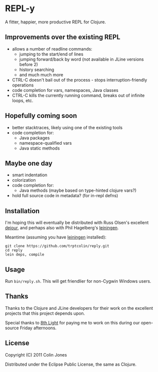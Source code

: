 # REPL-y

A fitter, happier, more productive REPL for Clojure.

## Improvements over the existing REPL
- allows a number of readline commands:
  - jumping to the start/end of lines
  - jumping forward/back by word (not available in JLine versions before 2)
  - history searching
  - and much much more
- CTRL-C doesn't bail out of the process - stops interruption-friendly operations
- code completion for vars, namespaces, Java classes
- CTRL-C kills the currently running command, breaks out of infinite loops, etc.

## Hopefully coming soon
- better stacktraces, likely using one of the existing tools
- code completion for:
  - Java packages
  - namespace-qualified vars
  - Java static methods

## Maybe one day
- smart indentation
- colorization
- code completion for:
  - Java methods (maybe based on type-hinted clojure vars?)
- hold full source code in metadata? (for in-repl defns)

## Installation

I'm hoping this will eventually be distributed with Russ Olsen's excellent
[dejour](https://github.com/russolsen/dejour), and perhaps also with
Phil Hagelberg's [leiningen](https://github.com/technomancy/leiningen).

Meantime (assuming you have
[leiningen](https://github.com/technomancy/leiningen.git) installed):

    git clone https://github.com/trptcolin/reply.git
    cd reply
    lein deps, compile

## Usage

Run `bin/reply.sh`. This will get friendlier for non-Cygwin Windows users.

## Thanks

Thanks to the Clojure and JLine developers for their work on the
excellent projects that this project depends upon.

Special thanks to [8th Light](http://8thlight.com) for paying me to work on
this during our open-source Friday afternoons.


## License

Copyright (C) 2011 Colin Jones

Distributed under the Eclipse Public License, the same as Clojure.
